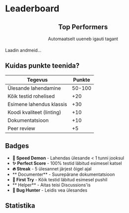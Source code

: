 # Leaderboard

<div id="leaderboard-container">
  <div class="leaderboard-header">
    <h2>Top Performers</h2>
    <p>Automaatselt uueneb igauti tagant</p>
  </div>
  
  <div id="loading">Laadin andmeid...</div>
  
  <table id="leaderboard-table" style="display: none;">
    <thead>
      <tr>
        <th>Koht</th>
        <th>Nimi</th>
        <th>Punkte</th>
        <th>Ülesandeid</th>
        <th>Badges</th>
      </tr>
    </thead>
    <tbody id="leaderboard-body">
    </tbody>
  </table>
</div>

<style>
.leaderboard-header {
  text-align: center;
  margin-bottom: 20px;
}

#leaderboard-table {
  width: 100%;
  border-collapse: collapse;
}

#leaderboard-table th {
  background-color: var(--md-primary-fg-color);
  color: white;
  padding: 10px;
  text-align: left;
}

#leaderboard-table td {
  padding: 8px;
  border-bottom: 1px solid #ddd;
}

#leaderboard-table tr:hover {
  background-color: var(--md-accent-fg-color--transparent);
}

.badge {
  display: inline-block;
  padding: 2px 8px;
  margin: 2px;
  border-radius: 12px;
  font-size: 12px;
  background-color: var(--md-primary-fg-color);
  color: white;
}

.rank-1 { font-size: 1.5em; }
.rank-2 { font-size: 1.3em; }
.rank-3 { font-size: 1.1em; }
</style>

<script>
// Fetch leaderboard data from GitHub
async function loadLeaderboard() {
  try {
    // GitHub API endpoint for classroom data
    const response = await fetch('https://api.github.com/repos/mtalvik/automation/contents/leaderboard.json');
    const data = await response.json();
    const leaderboardData = JSON.parse(atob(data.content));
    
    displayLeaderboard(leaderboardData);
  } catch (error) {
    // Fallback to demo data
    displayLeaderboard(getDemoData());
  }
}

function getDemoData() {
  return [
    { name: "Alice", points: 980, completed: 12, badges: ["🚀 Speed Demon", "✨ Perfect Score", "🔥 Streak"] },
    { name: "Bob", points: 875, completed: 11, badges: ["✨ Perfect Score", " Documenter"] },
    { name: "Charlie", points: 820, completed: 10, badges: ["🔥 Streak", "🎯 First Try"] },
    { name: "Diana", points: 750, completed: 9, badges: [" Documenter"] },
    { name: "Eve", points: 720, completed: 8, badges: ["🎯 First Try"] }
  ];
}

function displayLeaderboard(data) {
  const tbody = document.getElementById('leaderboard-body');
  tbody.innerHTML = '';
  
  data.forEach((student, index) => {
    const row = document.createElement('tr');
    const rank = index + 1;
    row.className = rank <= 3 ? `rank-${rank}` : '';
    
    const medal = rank === 1 ? '🥇' : rank === 2 ? '🥈' : rank === 3 ? '🥉' : `${rank}.`;
    
    row.innerHTML = `
      <td>${medal}</td>
      <td>${student.name}</td>
      <td>${student.points}</td>
      <td>${student.completed}/15</td>
      <td>${student.badges.map(b => `<span class="badge">${b}</span>`).join('')}</td>
    `;
    
    tbody.appendChild(row);
  });
  
  document.getElementById('loading').style.display = 'none';
  document.getElementById('leaderboard-table').style.display = 'table';
}

// Load on page load
loadLeaderboard();

// Refresh everyutes
setInterval(loadLeaderboard, 300000);
</script>

## Kuidas punkte teenida?

| Tegevus | Punkte |
|---------|--------|
| Ülesande lahendamine | 50-100 |
| Kõik testid rohelised | +20 |
| Esimene lahendus klassis | +30 |
| Koodi kvaliteet (linting) | +10 |
| Dokumentatsioon | +10 |
| Peer review | +5 |

## Badges

- **🚀 Speed Demon** - Lahendas ülesande < 1 tunni jooksul
- **✨ Perfect Score** - 100% testid läbitud esimesel katsel
- **🔥 Streak** - 5 ülesannet järjest õigel ajal
- ** Documenter** - Suurepärane dokumentatsioon
- **🎯 First Try** - Kõik testid läbitud esimesel pushil
- ** Helper** - Aitas teisi Discussions'is
- **🐛 Bug Hunter** - Leidis vea ülesandes

## Statistika

<div id="stats-container">
  <!-- Stats will be loaded here -->
</div>
